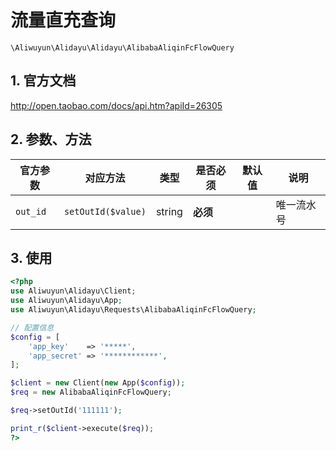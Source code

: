 # 流量直充查询

`\Aliwuyun\Alidayu\Alidayu\AlibabaAliqinFcFlowQuery`

## 1. 官方文档

http://open.taobao.com/docs/api.htm?apiId=26305

## 2. 参数、方法

|官方参数|对应方法|类型|是否必须|默认值|说明|
|----|----|----|----|----|----|
|`out_id`|`setOutId($value)`|string|**必须**| |唯一流水号|

## 3. 使用

```php
<?php
use Aliwuyun\Alidayu\Client;
use Aliwuyun\Alidayu\App;
use Aliwuyun\Alidayu\Requests\AlibabaAliqinFcFlowQuery;

// 配置信息
$config = [
    'app_key'    => '*****',
    'app_secret' => '************',
];

$client = new Client(new App($config));
$req = new AlibabaAliqinFcFlowQuery;

$req->setOutId('111111');

print_r($client->execute($req));
?>
```
